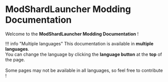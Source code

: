 # ModShardLauncher Modding Documentation

Welcome to the **ModShardLauncher Modding Documentation** !

!!! info "Multiple languages"
    This documentation is available in **multiple languages**. <br>
    You can change the language by clicking the **language button** at the **top** of the page. <br> <br>
    Some pages may not be available in all languages, so feel free to contribute !
